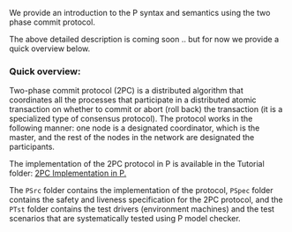 We provide an introduction to the P syntax and semantics using the two phase commit protocol.

The above detailed description is coming soon .. but for now we provide a quick overview below.

### Quick overview:

Two-phase commit protocol (2PC) is a distributed algorithm that coordinates all the processes that participate in a distributed atomic transaction on whether to commit or abort (roll back) the transaction (it is a specialized type of consensus protocol).
The protocol works in the following manner: one node is a designated coordinator, which is the master, and the rest of the nodes in the network are designated the participants.

The implementation of the 2PC protocol in P is available in the Tutorial folder: [2PC Implementation in P.](https://github.com/p-org/P/tree/master/Tutorial/TwoPhaseCommit)

The `PSrc` folder contains the implementation of the protocol, `PSpec` folder contains the safety and liveness specification for the 2PC protocol, and the `PTst` folder contains the test drivers (environment machines) and the test scenarios that are systematically tested using P model checker.

